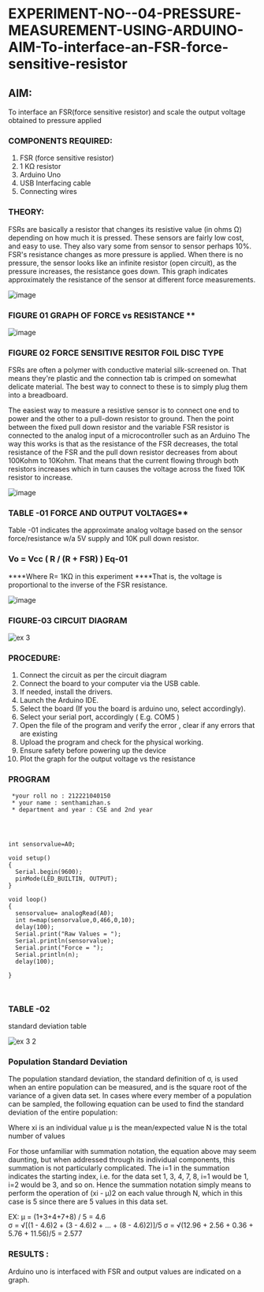 # EXPERIMENT-NO--04-PRESSURE-MEASUREMENT-USING-ARDUINO-AIM-To-interface-an-FSR-force-sensitive-resistor


## AIM: 
To interface an FSR(force sensitive resistor) and scale the output voltage obtained to pressure applied 
 
### COMPONENTS REQUIRED:
1.	FSR  (force sensitive resistor)
2.	1 KΩ resistor 
3.	Arduino Uno 
4.	USB Interfacing cable 
5.	Connecting wires 


### THEORY: 
FSRs are basically a resistor that changes its resistive value (in ohms Ω) depending on how much it is pressed. These sensors are fairly low cost, and easy to use. They also vary some from sensor to sensor perhaps 10%. FSR's resistance changes as more pressure is applied. When there is no pressure, the sensor looks like an infinite resistor (open circuit), as the pressure increases, the resistance goes down. This graph indicates approximately the resistance of the sensor at different force measurements.
 

![image](https://user-images.githubusercontent.com/36288975/163532939-d6888ae1-4068-4d83-86a7-fc4c32d5179e.png)

### FIGURE 01 GRAPH OF FORCE vs RESISTANCE **




![image](https://user-images.githubusercontent.com/36288975/163532957-82d57567-a1c3-48c5-8a87-7ea66d6fca49.png)




### FIGURE 02 FORCE SENSITIVE RESITOR FOIL DISC TYPE  

FSRs are often a polymer with conductive material silk-screened on. That means they're plastic and the connection tab is crimped on somewhat delicate material. The best way to connect to these is to simply plug them into a breadboard.

The easiest way to measure a resistive sensor is to connect one end to power and the other to a pull-down resistor to ground. Then the point between the fixed pull down resistor and the variable FSR resistor is connected to the analog input of a microcontroller such as an Arduino The way this works is that as the resistance of the FSR decreases, the total resistance of the FSR and the pull down resistor decreases from about 100Kohm to 10Kohm. That means that the current flowing through both resistors increases which in turn causes the voltage across the fixed 10K resistor to increase.

 ![image](https://user-images.githubusercontent.com/36288975/163532972-2b909551-12c9-485d-adb1-d1e988d557bd.png)

### TABLE -01 FORCE AND OUTPUT VOLTAGES**
	
  Table -01 indicates the approximate analog voltage based on the sensor force/resistance w/a 5V supply and 10K pull down resistor.

### Vo = Vcc ( R / (R + FSR) )								Eq-01

****Where R= 1KΩ in this experiment 
****That is, the voltage is proportional to the inverse of the FSR resistance.










![image](https://user-images.githubusercontent.com/36288975/163532979-a2a5cb5c-f495-442c-843e-bebb82737a35.png)



### FIGURE-03 CIRCUIT DIAGRAM

![ex 3](https://user-images.githubusercontent.com/113031811/190296151-a7725994-791d-4e3a-8c74-1fb14e8616e3.png)


### PROCEDURE:
1.	Connect the circuit as per the circuit diagram 
2.	Connect the board to your computer via the USB cable.
3.	If needed, install the drivers.
4.	Launch the Arduino IDE.
5.	Select the board (If you the board is arduino uno, select accordingly).
6.	Select your serial port, accordingly ( E.g. COM5 )
7.	Open the file of the program  and verify the error , clear if any errors that are existing 
8.	Upload the program and check for the physical working. 
9.	Ensure safety before powering up the device 
10.	Plot the graph for the output voltage vs the resistance 


### PROGRAM 

```
 *your roll no : 212221040150
 * your name : senthamizhan.s
 * department and year : CSE and 2nd year
 
 


int sensorvalue=A0;

void setup()
{
  Serial.begin(9600);
  pinMode(LED_BUILTIN, OUTPUT);
}

void loop()
{
  sensorvalue= analogRead(A0);
  int n=map(sensorvalue,0,466,0,10);
  delay(100);
  Serial.print("Raw Values = ");
  Serial.println(sensorvalue);
  Serial.print("Force = ");
  Serial.println(n);
  delay(100);
 
} 
 
 
 ```
 
 
 
 
 
 
 
 
 
 


### TABLE -02 
standard deviation table 

![ex 3 2](https://user-images.githubusercontent.com/113031811/190296189-40f404d5-df24-439f-8d07-8507725c2a9a.png)

### Population Standard Deviation
The population standard deviation, the standard definition of σ, is used when an entire population can be measured, and is the square root of the variance of a given data set. In cases where every member of a population can be sampled, the following equation can be used to find the standard deviation of the entire population:



Where
xi is an individual value
μ is the mean/expected value
N is the total number of values

For those unfamiliar with summation notation, the equation above may seem daunting, but when addressed through its individual components, this summation is not particularly complicated. The i=1 in the summation indicates the starting index, i.e. for the data set 1, 3, 4, 7, 8, i=1 would be 1, i=2 would be 3, and so on. Hence the summation notation simply means to perform the operation of (xi - μ)2 on each value through N, which in this case is 5 since there are 5 values in this data set.

EX:           μ = (1+3+4+7+8) / 5 = 4.6        
σ = √[(1 - 4.6)2 + (3 - 4.6)2 + ... + (8 - 4.6)2)]/5
σ = √(12.96 + 2.56 + 0.36 + 5.76 + 11.56)/5 = 2.577















### RESULTS : 
Arduino uno is interfaced with FSR and output values are indicated on a graph.
